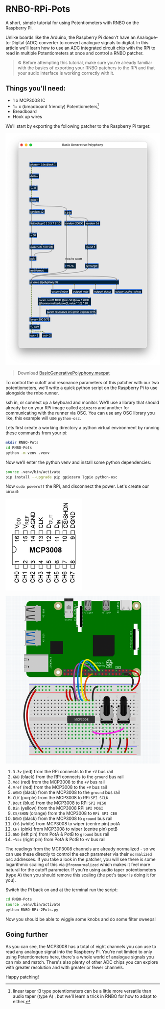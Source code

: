 # RNBO-RPi-Pots
A short, simple tutorial for using Potentiometers with RNBO on the Raspberry Pi.

Unlike boards like the Arduino, the Raspberry Pi doesn't have an Analogue-to-Digital (ADC) converter to convert analogue signals to digital. In this article we'll learn how to use an ADC integrated circuit chip with the RPi to read in multiple Potentiometers at once and control a RNBO patcher.

> ⚙️ Before attempting this tutorial, make sure you're already familiar with the basics of exporting your RNBO patchers to the RPi and that your audio interface is working correctly with it.

## Things you'll need:

* 1 x MCP3008 IC
* 1+ x (breadboard friendly) Potentiometers[^1]
* Breadboard
* Hook up wires

[^1]: linear taper :B type potentiometers can be a little more versatile than audio taper (type A) , but we'll learn a trick in RNBO for how to adapt to either.

We'll start by exporting the following patcher to the Raspberry Pi target:

![RNBO Patcher](./BasicGenerativePolyphony.png)
> Download [BasicGenerativePolyphony.maxpat](./BasicGenerativePolyphony.maxpat) 



To control the cutoff and resonance parameters of this patcher with our two potentiometers, we'll write a quick python script on the Raspberry Pi to use alongside the rnbo runner.

ssh in, or connect up a keyboard and monitor. We'll use a library that should already be on your RPi image called `gpiozero` and another for communicating with the runner via OSC. You can use any OSC library you like, this example will use `python-osc`.

Lets first create a working directory a python virtual environment by running these commands from your pi:

```bash
mkdir RNBO-Pots
cd RNBO-Pots
python -m venv .venv
```

Now we'll enter the python venv and install some python dependencies:
```bash
source .venv/bin/activate
pip install --upgrade pip gpiozero lgpio python-osc
```

Now `sudo poweroff` the RPi, and disconnect the power. Let's create our circuit:

![MCP3008 Pinout](./MCP3008_Pinout.png)

![Breadboard Circuit](./RNBO-RPi-2Pots.png)

1. `3.3v` (red) from the RPi connects to the `+V` bus rail
2. `GND` (black) from the RPi connects to the `ground` bus rail
3. `Vdd` (red) from the MCP3008 to the `+V` bus rail
4. `Vref` (red) from the MCP3008 to the `+V` bus rail
5. `AGND` (black) from the MCP3008 to the `ground` bus rail
6. `CLK` (purple) from the MCP3008 to RPi `SPI SCLK`
7. `Dout` (blue) from the MCP3008 to RPi `SPI MISO`
8. `Din` (yellow) from the MCP3008 RPi `SPI MOSI`
9. `CS/SHDN` (orange) from the MCP3008 to `RPi SPI CE0`
10. `DGND` (black) from the MCP3008 to `ground` bus rail
11. `CH6` (white) from MCP3008 to wiper (centre pin) potA
12. `CH7` (pink) from MCP3008 to wiper (centre pin) potB
13. `GND` (left pin) from PotA & PotB to `ground` bus rail
14. `+Vcc` (right pin) from PotA & PotB to `+V` bus rail

The readings from the MCP3008 channels are already normalized - so we can use these directly to control the each parameter via their `normalized` osc addresses. If you take a look in the patcher, you will see there is some logarithmic scaling of this via `@fromnormalized` which makes it feel more natural for the cutoff parameter. If you're using audio taper potentiometers (type A) then you should remove this scaling (the pot's taper is doing it for you).

Switch the Pi back on and at the terminal run the script:

```bash
cd RNBO-Pots
source .venv/bin/activate
python RNBO-RPi-2Pots.py
```

Now you should be able to wiggle some knobs and do some filter sweeps!


## Going further

As you can see, the MCP3008 has a total of eight channels you can use to read any analogue signal into the Raspberry Pi. You're not limited to only using Potentiometers here, there's a whole world of analogue signals you can mix and match. There's also plenty of other ADC chips you can explore with greater resolution and with greater or fewer channels.

Happy patching!

